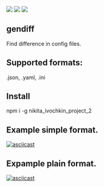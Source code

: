 <a href="https://codeclimate.com/github/nikitaivochkin/project-lvl2-s439/maintainability"><img src="https://api.codeclimate.com/v1/badges/94686e01dde101f9137f/maintainability" /></a>
<a href="https://codeclimate.com/github/nikitaivochkin/project-lvl2-s439/test_coverage"><img src="https://api.codeclimate.com/v1/badges/94686e01dde101f9137f/test_coverage" /></a>
<a href="https://travis-ci.org/nikitaivochkin/project-lvl2-s439"><img src="https://travis-ci.org/nikitaivochkin/project-lvl1-s280.svg?branch=master" /></a>

## gendiff
Find difference in config files.

## Supported formats: 
.json, .yaml, .ini

## Install
npm i -g nikita_ivochkin_project_2

## Example simple format.
[![asciicast](https://asciinema.org/a/yNfkGJxz3Ep5tZoeXK6pXhERb.svg)](https://asciinema.org/a/yNfkGJxz3Ep5tZoeXK6pXhERb)

## Expample plain format.
[![asciicast](https://asciinema.org/a/EnBdm2Vm5KohOSmJEbzMkBjqt.svg)](https://asciinema.org/a/EnBdm2Vm5KohOSmJEbzMkBjqt)

